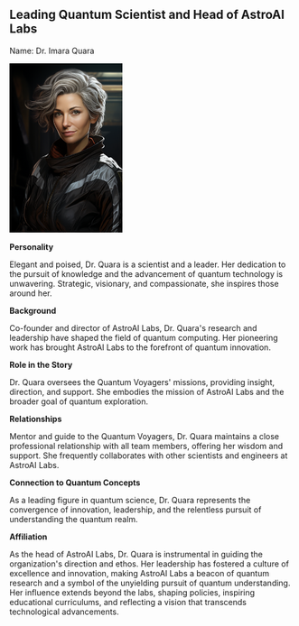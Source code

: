 ## Leading Quantum Scientist and Head of AstroAI Labs
Name: Dr. Imara Quara

<img src="../../images/characters/dr_imara_quara.png" width="200" alt="Dr. Imara Quara">

**Personality** 

Elegant and poised, Dr. Quara is a scientist and a leader. Her dedication to the pursuit of knowledge and the advancement of quantum technology is unwavering. Strategic, visionary, and compassionate, she inspires those around her.

**Background**

Co-founder and director of AstroAI Labs, Dr. Quara's research and leadership have shaped the field of quantum computing. Her pioneering work has brought AstroAI Labs to the forefront of quantum innovation.

**Role in the Story** 

Dr. Quara oversees the Quantum Voyagers' missions, providing insight, direction, and support. She embodies the mission of AstroAI Labs and the broader goal of quantum exploration.

**Relationships** 

Mentor and guide to the Quantum Voyagers, Dr. Quara maintains a close professional relationship with all team members, offering her wisdom and support. She frequently collaborates with other scientists and engineers at AstroAI Labs.

**Connection to Quantum Concepts**

As a leading figure in quantum science, Dr. Quara represents the convergence of innovation, leadership, and the relentless pursuit of understanding the quantum realm.

**Affiliation**

As the head of AstroAI Labs, Dr. Quara is instrumental in guiding the organization's direction and ethos. Her leadership has fostered a culture of excellence and innovation, making AstroAI Labs a beacon of quantum research and a symbol of the unyielding pursuit of quantum understanding. Her influence extends beyond the labs, shaping policies, inspiring educational curriculums, and reflecting a vision that transcends technological advancements.
